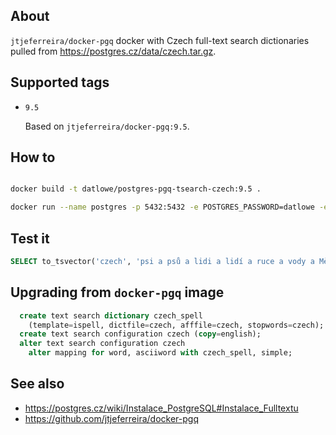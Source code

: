 ## About

`jtjeferreira/docker-pgq` docker with Czech full-text search dictionaries pulled from https://postgres.cz/data/czech.tar.gz.

## Supported tags

* `9.5`

    Based on `jtjeferreira/docker-pgq:9.5`.

## How to

```bash

docker build -t datlowe/postgres-pgq-tsearch-czech:9.5 .

docker run --name postgres -p 5432:5432 -e POSTGRES_PASSWORD=datlowe -e POSTGRES_USER=datlowe datlowe/postgres-pgq-tsearch-czech:9.5

```

## Test it


```sql
SELECT to_tsvector('czech', 'psi a psů a lidi a lidí a ruce a vody a Měla')
```

## Upgrading from `docker-pgq` image


```sql
  create text search dictionary czech_spell
    (template=ispell, dictfile=czech, afffile=czech, stopwords=czech);
  create text search configuration czech (copy=english);
  alter text search configuration czech
    alter mapping for word, asciiword with czech_spell, simple;
```

## See also

* https://postgres.cz/wiki/Instalace_PostgreSQL#Instalace_Fulltextu
* https://github.com/jtjeferreira/docker-pgq
